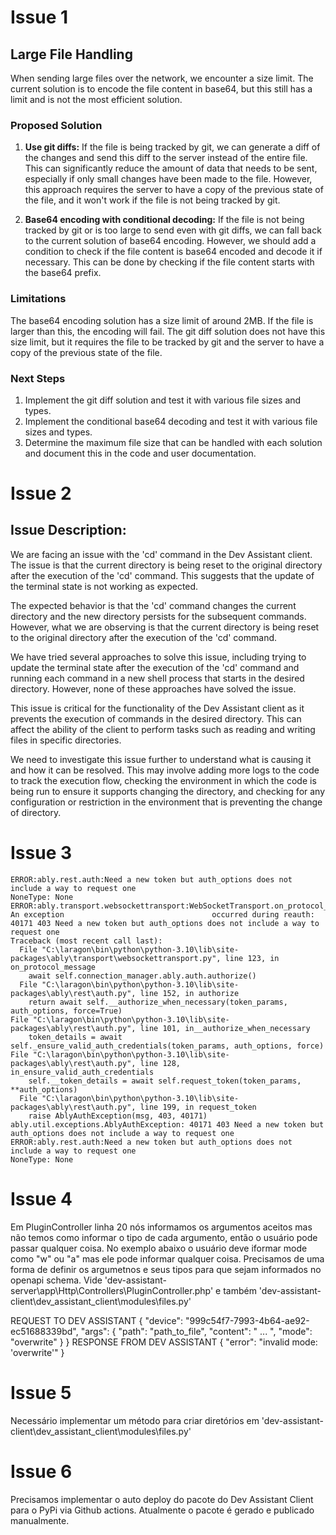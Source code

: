 # Issue 1

## Large File Handling

When sending large files over the network, we encounter a size limit. The current solution is to encode the file content in base64, but this still has a limit and is not the most efficient solution.

### Proposed Solution

1. **Use git diffs:** If the file is being tracked by git, we can generate a diff of the changes and send this diff to the server instead of the entire file. This can significantly reduce the amount of data that needs to be sent, especially if only small changes have been made to the file. However, this approach requires the server to have a copy of the previous state of the file, and it won't work if the file is not being tracked by git.

2. **Base64 encoding with conditional decoding:** If the file is not being tracked by git or is too large to send even with git diffs, we can fall back to the current solution of base64 encoding. However, we should add a condition to check if the file content is base64 encoded and decode it if necessary. This can be done by checking if the file content starts with the base64 prefix.

### Limitations

The base64 encoding solution has a size limit of around 2MB. If the file is larger than this, the encoding will fail. The git diff solution does not have this size limit, but it requires the file to be tracked by git and the server to have a copy of the previous state of the file.

### Next Steps

1. Implement the git diff solution and test it with various file sizes and types.
2. Implement the conditional base64 decoding and test it with various file sizes and types.
3. Determine the maximum file size that can be handled with each solution and document this in the code and user documentation.

# Issue 2

## Issue Description:

We are facing an issue with the 'cd' command in the Dev Assistant client. The issue is that the current directory is being reset to the original directory after the execution of the 'cd' command. This suggests that the update of the terminal state is not working as expected.

The expected behavior is that the 'cd' command changes the current directory and the new directory persists for the subsequent commands. However, what we are observing is that the current directory is being reset to the original directory after the execution of the 'cd' command.

We have tried several approaches to solve this issue, including trying to update the terminal state after the execution of the 'cd' command and running each command in a new shell process that starts in the desired directory. However, none of these approaches have solved the issue.

This issue is critical for the functionality of the Dev Assistant client as it prevents the execution of commands in the desired directory. This can affect the ability of the client to perform tasks such as reading and writing files in specific directories.

We need to investigate this issue further to understand what is causing it and how it can be resolved. This may involve adding more logs to the code to track the execution flow, checking the environment in which the code is being run to ensure it supports changing the directory, and checking for any configuration or restriction in the environment that is preventing the change of directory.

# Issue 3

```
ERROR:ably.rest.auth:Need a new token but auth_options does not include a way to request one
NoneType: None
ERROR:ably.transport.websockettransport:WebSocketTransport.on_protocol_message(): An exception                                 occurred during reauth: 40171 403 Need a new token but auth_options does not include a way to request one
Traceback (most recent call last):
  File "C:\laragon\bin\python\python-3.10\lib\site-packages\ably\transport\websockettransport.py", line 123, in on_protocol_message
    await self.connection_manager.ably.auth.authorize()
  File "C:\laragon\bin\python\python-3.10\lib\site-packages\ably\rest\auth.py", line 152, in authorize
    return await self.__authorize_when_necessary(token_params, auth_options, force=True)
File "C:\laragon\bin\python\python-3.10\lib\site-packages\ably\rest\auth.py", line 101, in__authorize_when_necessary
    token_details = await self._ensure_valid_auth_credentials(token_params, auth_options, force)
File "C:\laragon\bin\python\python-3.10\lib\site-packages\ably\rest\auth.py", line 128, in_ensure_valid_auth_credentials
    self.__token_details = await self.request_token(token_params, **auth_options)
  File "C:\laragon\bin\python\python-3.10\lib\site-packages\ably\rest\auth.py", line 199, in request_token
    raise AblyAuthException(msg, 403, 40171)
ably.util.exceptions.AblyAuthException: 40171 403 Need a new token but auth_options does not include a way to request one
ERROR:ably.rest.auth:Need a new token but auth_options does not include a way to request one
NoneType: None
```

# Issue 4

Em PluginController linha 20 nós informamos os argumentos aceitos mas não temos como informar o tipo de cada argumento, então o usuário pode passar qualquer coisa.
No exemplo abaixo o usuário deve iformar mode como "w" ou "a" mas ele pode informar qualquer coisa. Precisamos de uma forma de definir os argumetnos e seus tipos para que sejam informados no openapi schema.
Vide 'dev-assistant-server\app\Http\Controllers\PluginController.php' e também 'dev-assistant-client\dev_assistant_client\modules\files.py'

REQUEST TO DEV ASSISTANT
{
  "device": "999c54f7-7993-4b64-ae92-ec51688339bd",
  "args": {
    "path": "path_to_file",
    "content": " ... ",
    "mode": "overwrite"
  }
}
RESPONSE FROM DEV ASSISTANT
{
  "error": "invalid mode: 'overwrite'"
}

# Issue 5

Necessário implementar um método para criar diretórios em 'dev-assistant-client\dev_assistant_client\modules\files.py'

# Issue 6 

Precisamos implementar o auto deploy do pacote do Dev Assistant Client para o PyPi via Github actions. Atualmente o pacote é gerado e publicado manualmente.